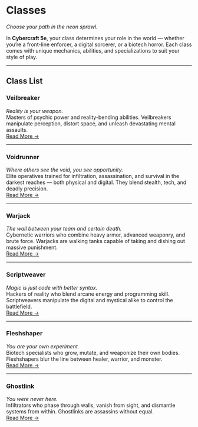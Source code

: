 # Classes
*Choose your path in the neon sprawl.*

In **Cybercraft 5e**, your class determines your role in the world — whether you’re a front-line enforcer, a digital sorcerer, or a biotech horror. Each class comes with unique mechanics, abilities, and specializations to suit your style of play.

---

## Class List

### **Veilbreaker**
*Reality is your weapon.*  
Masters of psychic power and reality-bending abilities. Veilbreakers manipulate perception, distort space, and unleash devastating mental assaults.  
[Read More →](classes/veilbreaker.md)

---

### **Voidrunner**
*Where others see the void, you see opportunity.*  
Elite operatives trained for infiltration, assassination, and survival in the darkest reaches — both physical and digital. They blend stealth, tech, and deadly precision.  
[Read More →](classes/voidrunner.md)

---

### **Warjack**
*The wall between your team and certain death.*  
Cybernetic warriors who combine heavy armor, advanced weaponry, and brute force. Warjacks are walking tanks capable of taking and dishing out massive punishment.  
[Read More →](classes/warjack.md)

---

### **Scriptweaver**
*Magic is just code with better syntax.*  
Hackers of reality who blend arcane energy and programming skill. Scriptweavers manipulate the digital and mystical alike to control the battlefield.  
[Read More →](classes/scriptweaver.md)

---

### **Fleshshaper**
*You are your own experiment.*  
Biotech specialists who grow, mutate, and weaponize their own bodies. Fleshshapers blur the line between healer, warrior, and monster.  
[Read More →](classes/fleshshaper.md)

---

### **Ghostlink**
*You were never here.*  
Infiltrators who phase through walls, vanish from sight, and dismantle systems from within. Ghostlinks are assassins without equal.  
[Read More →](classes/ghostlink.md)
